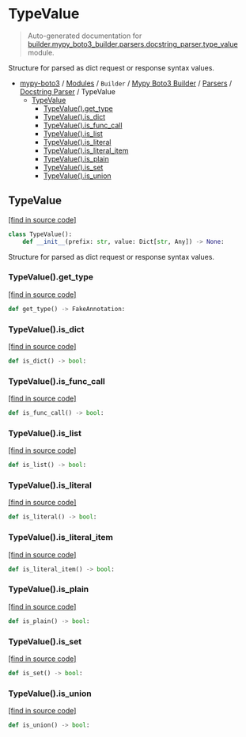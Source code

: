 # TypeValue

> Auto-generated documentation for [builder.mypy_boto3_builder.parsers.docstring_parser.type_value](https://github.com/vemel/mypy_boto3/blob/master/builder/mypy_boto3_builder/parsers/docstring_parser/type_value.py) module.

Structure for parsed as dict request or response syntax values.

- [mypy-boto3](../../../../README.md#mypy_boto3) / [Modules](../../../../MODULES.md#mypy-boto3-modules) / `Builder` / [Mypy Boto3 Builder](../../index.md#mypy-boto3-builder) / [Parsers](../index.md#parsers) / [Docstring Parser](index.md#docstring-parser) / TypeValue
    - [TypeValue](#typevalue)
        - [TypeValue().get_type](#typevalueget_type)
        - [TypeValue().is_dict](#typevalueis_dict)
        - [TypeValue().is_func_call](#typevalueis_func_call)
        - [TypeValue().is_list](#typevalueis_list)
        - [TypeValue().is_literal](#typevalueis_literal)
        - [TypeValue().is_literal_item](#typevalueis_literal_item)
        - [TypeValue().is_plain](#typevalueis_plain)
        - [TypeValue().is_set](#typevalueis_set)
        - [TypeValue().is_union](#typevalueis_union)

## TypeValue

[[find in source code]](https://github.com/vemel/mypy_boto3/blob/master/builder/mypy_boto3_builder/parsers/docstring_parser/type_value.py#L20)

```python
class TypeValue():
    def __init__(prefix: str, value: Dict[str, Any]) -> None:
```

Structure for parsed as dict request or response syntax values.

### TypeValue().get_type

[[find in source code]](https://github.com/vemel/mypy_boto3/blob/master/builder/mypy_boto3_builder/parsers/docstring_parser/type_value.py#L182)

```python
def get_type() -> FakeAnnotation:
```

### TypeValue().is_dict

[[find in source code]](https://github.com/vemel/mypy_boto3/blob/master/builder/mypy_boto3_builder/parsers/docstring_parser/type_value.py#L48)

```python
def is_dict() -> bool:
```

### TypeValue().is_func_call

[[find in source code]](https://github.com/vemel/mypy_boto3/blob/master/builder/mypy_boto3_builder/parsers/docstring_parser/type_value.py#L63)

```python
def is_func_call() -> bool:
```

### TypeValue().is_list

[[find in source code]](https://github.com/vemel/mypy_boto3/blob/master/builder/mypy_boto3_builder/parsers/docstring_parser/type_value.py#L51)

```python
def is_list() -> bool:
```

### TypeValue().is_literal

[[find in source code]](https://github.com/vemel/mypy_boto3/blob/master/builder/mypy_boto3_builder/parsers/docstring_parser/type_value.py#L54)

```python
def is_literal() -> bool:
```

### TypeValue().is_literal_item

[[find in source code]](https://github.com/vemel/mypy_boto3/blob/master/builder/mypy_boto3_builder/parsers/docstring_parser/type_value.py#L150)

```python
def is_literal_item() -> bool:
```

### TypeValue().is_plain

[[find in source code]](https://github.com/vemel/mypy_boto3/blob/master/builder/mypy_boto3_builder/parsers/docstring_parser/type_value.py#L66)

```python
def is_plain() -> bool:
```

### TypeValue().is_set

[[find in source code]](https://github.com/vemel/mypy_boto3/blob/master/builder/mypy_boto3_builder/parsers/docstring_parser/type_value.py#L57)

```python
def is_set() -> bool:
```

### TypeValue().is_union

[[find in source code]](https://github.com/vemel/mypy_boto3/blob/master/builder/mypy_boto3_builder/parsers/docstring_parser/type_value.py#L60)

```python
def is_union() -> bool:
```
